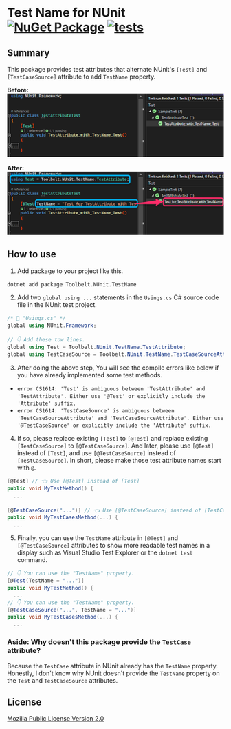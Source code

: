 ﻿# Test Name for NUnit [![NuGet Package](https://img.shields.io/nuget/v/Toolbelt.NUnit.TestName.svg)](https://www.nuget.org/packages/Toolbelt.NUnit.TestName/) [![tests](https://github.com/jsakamoto/Toolbelt.NUnit.TestName/actions/workflows/unit-tests.yml/badge.svg?branch=main&event=push)](https://github.com/jsakamoto/Toolbelt.NUnit.TestName/actions/workflows/unit-tests.yml)

## Summary

This package provides test attributes that alternate NUnit's `[Test]` and `[TestCaseSource]` attribute to add `TestName` property.

**Before:**  
![](https://raw.githubusercontent.com/jsakamoto/Toolbelt.NUnit.TestName/main/.assets/before.png)


**After:**  
![](https://raw.githubusercontent.com/jsakamoto/Toolbelt.NUnit.TestName/main/.assets/after.png)

## How to use

1. Add package to your project like this.

```shell
dotnet add package Toolbelt.NUnit.TestName
```

2. Add two `global using ...` statements in the `Usings.cs` C# source code file in the NUnit test project.

```csharp
/* 📜 "Usings.cs" */
global using NUnit.Framework;

// 👇 Add these tow lines.
global using Test = Toolbelt.NUnit.TestName.TestAttribute;
global using TestCaseSource = Toolbelt.NUnit.TestName.TestCaseSourceAttribute;
```

3. After doing the above step, You will see the compile errors like below if you have already implemented some test methods. 

- `error CS1614: 'Test' is ambiguous between 'TestAttribute' and 'TestAttribute'. Either use '@Test' or explicitly include the 'Attribute' suffix.` 
- `error CS1614: 'TestCaseSource' is ambiguous between 'TestCaseSourceAttribute' and 'TestCaseSourceAttribute'. Either use '@TestCaseSource' or explicitly include the 'Attribute' suffix.`

4. If so, please replace existing `[Test]` to `[@Test]` and replace existing `[TestCaseSource]` to `[@TestCaseSource]`. And later, please use `[@Test]` instead of `[Test]`, and use `[@TestCaseSource]` instead of `[TestCaseSource]`. In short, please make those test attribute names start with `@`. 

```csharp
[@Test] // 👈 Use [@Test] instead of [Test]
public void MyTestMethod() {
  ...

[@TestCaseSource("...")] // 👈 Use [@TestCaseSource] instead of [TestCaseSource]
public void MyTestCasesMethod(...) {
  ...
```

5. Finally, you can use the `TestName` attribute in `[@Test]` and `[@TestCaseSource]` attributes to show more readable test names in a display such as Visual Studio Test Explorer or the `dotnet test` command.

```csharp
// 👇 You can use the "TestName" property.
[@Test(TestName = "...")] 
public void MyTestMethod() {
  ...
// 👇 You can use the "TestName" property.
[@TestCaseSource("...", TestName = "...")]
public void MyTestCasesMethod(...) {
  ...
```

### Aside: Why doesn't this package provide the `TestCase` attribute?

Because the `TestCase` attribute in NUnit already has the `TestName` property.
Honestly, I don't know why NUnit doesn't provide the `TestName` property on the `Test` and `TestCaseSource` attributes.
## License

[Mozilla Public License Version 2.0](https://github.com/jsakamoto/Toolbelt.NUnit.TestName/blob/main/LICENSE)

